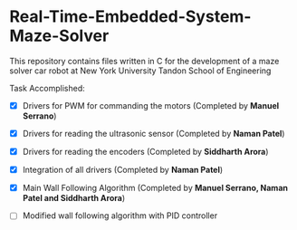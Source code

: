 # Real-Time-Embedded-System-Maze-Solver
This repository contains files written in C for the development of a maze solver car robot at New York University Tandon School of Engineering

Task Accomplished:

- [x] Drivers for PWM for commanding the motors (Completed by **Manuel Serrano**)
- [x] Drivers for reading the ultrasonic sensor (Completed by **Naman Patel**)
- [x] Drivers for reading the encoders (Completed by **Siddharth Arora**)
- [x] Integration of all drivers (Completed by **Naman Patel**)
- [x] Main Wall Following Algorithm (Completed by **Manuel Serrano, Naman Patel and Siddharth Arora**)
- [ ] Modified wall following algorithm with PID controller

